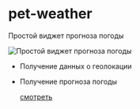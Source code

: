 # pet-weather
Простой виджет прогноза погоды


![Простой виджет прогноза погоды](https://repository-images.githubusercontent.com/343836190/99732f00-7b8d-11eb-80fe-f32bd208c5fc "Простой виджет прогноза погоды")


* Получение данных о геолокации
* Получение прогноза погоды

  [смотреть](https://pet-weather.netlify.app/)

